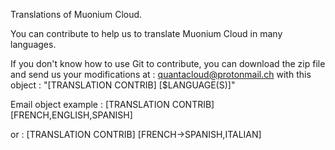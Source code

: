 Translations of Muonium Cloud.

You can contribute to help us to translate Muonium Cloud in many languages.

If you don't know how to use Git to contribute, you can download the zip file and send us your modifications at : quantacloud@protonmail.ch with this object : "[TRANSLATION CONTRIB] [$LANGUAGE(S)]"

Email object example : [TRANSLATION CONTRIB] [FRENCH,ENGLISH,SPANISH]

or : [TRANSLATION CONTRIB] [FRENCH->SPANISH,ITALIAN]
